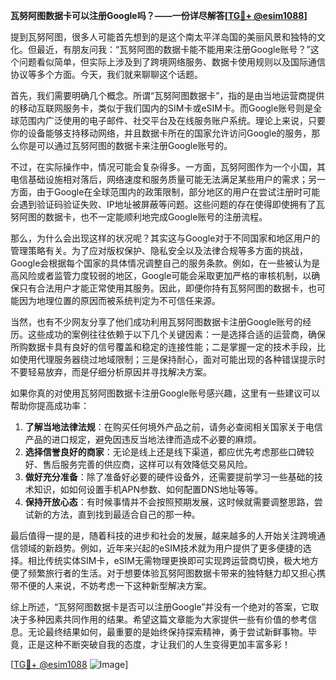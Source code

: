 **瓦努阿图数据卡可以注册Google吗？——一份详尽解答[[TG💪+ @esim1088](https://t.me/s/esim1088)]**

提到瓦努阿图，很多人可能首先想到的是这个南太平洋岛国的美丽风景和独特的文化。但最近，有朋友问我：“瓦努阿图的数据卡能不能用来注册Google账号？”这个问题看似简单，但实际上涉及到了跨境网络服务、数据卡使用规则以及国际通信协议等多个方面。今天，我们就来聊聊这个话题。

首先，我们需要明确几个概念。所谓“瓦努阿图数据卡”，指的是由当地运营商提供的移动互联网服务卡，类似于我们国内的SIM卡或eSIM卡。而Google账号则是全球范围内广泛使用的电子邮件、社交平台及在线服务账户系统。理论上来说，只要你的设备能够支持移动网络，并且数据卡所在的国家允许访问Google的服务，那么你是可以通过瓦努阿图的数据卡来注册Google账号的。

不过，在实际操作中，情况可能会复杂得多。一方面，瓦努阿图作为一个小国，其电信基础设施相对落后，网络速度和服务质量可能无法满足某些用户的需求；另一方面，由于Google在全球范围内的政策限制，部分地区的用户在尝试注册时可能会遇到验证码验证失败、IP地址被屏蔽等问题。这些问题的存在使得即使拥有了瓦努阿图的数据卡，也不一定能顺利地完成Google账号的注册流程。

那么，为什么会出现这样的状况呢？其实这与Google对于不同国家和地区用户的管理策略有关。为了应对版权保护、隐私安全以及法律合规等多方面的挑战，Google会根据每个国家的具体情况调整自己的服务条款。例如，在一些被认为是高风险或者监管力度较弱的地区，Google可能会采取更加严格的审核机制，以确保只有合法用户才能正常使用其服务。因此，即便你持有瓦努阿图的数据卡，也可能因为地理位置的原因而被系统判定为不可信任来源。

当然，也有不少网友分享了他们成功利用瓦努阿图数据卡注册Google账号的经历。这些成功的案例往往依赖于以下几个关键因素：一是选择合适的运营商，确保所购数据卡具有良好的信号覆盖和稳定的连接性能；二是掌握一定的技术手段，比如使用代理服务器绕过地域限制；三是保持耐心，面对可能出现的各种错误提示时不要轻易放弃，而是仔细分析原因并寻找解决方案。

如果你真的对使用瓦努阿图数据卡注册Google账号感兴趣，这里有一些建议可以帮助你提高成功率：

1. **了解当地法律法规**：在购买任何境外产品之前，请务必查阅相关国家关于电信产品的进口规定，避免因违反当地法律而造成不必要的麻烦。
2. **选择信誉良好的商家**：无论是线上还是线下渠道，都应优先考虑那些口碑较好、售后服务完善的供应商，这样可以有效降低交易风险。
3. **做好充分准备**：除了准备好必要的硬件设备外，还需要提前学习一些基础的技术知识，如如何设置手机APN参数、如何配置DNS地址等等。
4. **保持开放心态**：有时候事情并不会按照预期发展，这时候就需要调整思路，尝试新的方法，直到找到最适合自己的那一种。

最后值得一提的是，随着科技的进步和社会的发展，越来越多的人开始关注跨境通信领域的新趋势。例如，近年来兴起的eSIM技术就为用户提供了更多便捷的选择。相比传统实体SIM卡，eSIM无需物理更换即可实现跨运营商切换，极大地方便了频繁旅行者的生活。对于想要体验瓦努阿图数据卡带来的独特魅力却又担心携带不便的人来说，不妨考虑一下这种新型解决方案。

综上所述，“瓦努阿图数据卡是否可以注册Google”并没有一个绝对的答案，它取决于多种因素共同作用的结果。希望这篇文章能为大家提供一些有价值的参考信息。无论最终结果如何，最重要的是始终保持探索精神，勇于尝试新鲜事物。毕竟，正是这种不断突破自我的态度，才让我们的人生变得更加丰富多彩！

[[TG💪+ @esim1088](https://t.me/s/esim1088) ![Image](https://i.postimg.cc/4NQfJmqS/Snipaste-2025-05-13-00-14-12.png)]